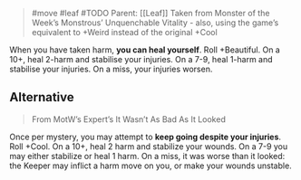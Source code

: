 > #move #leaf #TODO 
> Parent: [[Leaf]]
> Taken from Monster of the Week’s Monstrous’ Unquenchable Vitality - also, using the game’s equivalent to +Weird instead of the original +Cool

When you have taken harm, **you can heal yourself**. Roll +Beautiful. On a 10+, heal 2-harm and stabilise your injuries. On a 7-9, heal 1-harm and stabilise your injuries. On a miss, your injuries worsen.


## Alternative
> From MotW’s Expert’s It Wasn’t As Bad As It Looked

Once per mystery, you may attempt to **keep going despite your injuries**. Roll +Cool. On a 10+, heal 2 harm and stabilize your wounds. On a 7-9 you may either stabilize or heal 1 harm. On a miss, it was worse than it looked: the Keeper may inflict a harm move on you, or make your wounds unstable.